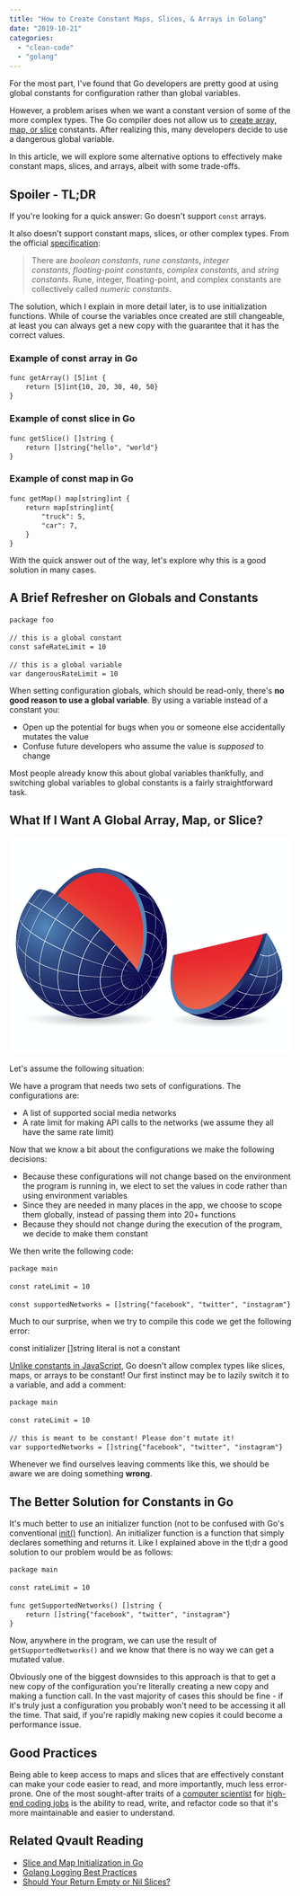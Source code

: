 ```yaml
---
title: "How to Create Constant Maps, Slices, & Arrays in Golang"
date: "2019-10-21"
categories: 
  - "clean-code"
  - "golang"
---
```


For the most part, I've found that Go developers are pretty good at using global constants for configuration rather than global variables.

However, a problem arises when we want a constant version of some of the more complex types. The Go compiler does not allow us to [create array, map, or slice](https://qvault.io/golang/golang-make-maps-and-slices/) constants. After realizing this, many developers decide to use a dangerous global variable.

In this article, we will explore some alternative options to effectively make constant maps, slices, and arrays, albeit with some trade-offs.

## Spoiler - TL;DR

If you're looking for a quick answer: Go doesn't support `const` arrays.

It also doesn't support constant maps, slices, or other complex types. From the official [specification](https://golang.org/ref/spec#Constants):

> There are _boolean constants_, _rune constants_, _integer constants_, _floating-point constants_, _complex constants_, and _string constants_. Rune, integer, floating-point, and complex constants are collectively called _numeric constants_.

The solution, which I explain in more detail later, is to use initialization functions. While of course the variables once created are still changeable, at least you can always get a new copy with the guarantee that it has the correct values.

### Example of const array in Go

```
func getArray() [5]int {
    return [5]int{10, 20, 30, 40, 50} 
}
```

### Example of const slice in Go

```
func getSlice() []string {
    return []string{"hello", "world"}
}
```

### Example of const map in Go

```
func getMap() map[string]int {
    return map[string]int{
        "truck": 5,
        "car": 7,
    }
}
```

With the quick answer out of the way, let's explore why this is a good solution in many cases.

## A Brief Refresher on Globals and Constants

```
package foo

// this is a global constant
const safeRateLimit = 10

// this is a global variable
var dangerousRateLimit = 10
```

When setting configuration globals, which should be read-only, there's **no good reason to use a global variable**. By using a variable instead of a constant you:

- Open up the potential for bugs when you or someone else accidentally mutates the value
- Confuse future developers who assume the value is _supposed_ to change

Most people already know this about global variables thankfully, and switching global variables to global constants is a fairly straightforward task.

## What If I Want A Global Array, Map, or Slice?

![global slice](images/Screen-Shot-2019-10-21-at-7.50.41-AM.png)

Let's assume the following situation:

We have a program that needs two sets of configurations. The configurations are:

- A list of supported social media networks
- A rate limit for making API calls to the networks (we assume they all have the same rate limit)

Now that we know a bit about the configurations we make the following decisions:

- Because these configurations will not change based on the environment the program is running in, we elect to set the values in code rather than using environment variables
- Since they are needed in many places in the app, we choose to scope them globally, instead of passing them into 20+ functions
- Because they should not change during the execution of the program, we decide to make them constant

We then write the following code:

```
package main

const rateLimit = 10

const supportedNetworks = []string{"facebook", "twitter", "instagram"}
```

Much to our surprise, when we try to compile this code we get the following error:

const initializer \[\]string literal is not a constant

[Unlike constants in JavaScript](https://qvault.io/2020/10/22/constants-in-go-vs-javascript-and-when-to-use-them/), Go doesn't allow complex types like slices, maps, or arrays to be constant! Our first instinct may be to lazily switch it to a variable, and add a comment:

```
package main

const rateLimit = 10

// this is meant to be constant! Please don't mutate it!
var supportedNetworks = []string{"facebook", "twitter", "instagram"}
```

Whenever we find ourselves leaving comments like this, we should be aware we are doing something **wrong**.

## The Better Solution for Constants in Go

It's much better to use an initializer function (not to be confused with Go's conventional [init()](https://golang.org/doc/effective_go#init) function). An initializer function is a function that simply declares something and returns it. Like I explained above in the tl;dr a good solution to our problem would be as follows:

```
package main

const rateLimit = 10

func getSupportedNetworks() []string {
	return []string{"facebook", "twitter", "instagram"}
}
```

Now, anywhere in the program, we can use the result of `getSupportedNetworks()` and we know that there is no way we can get a mutated value.

Obviously one of the biggest downsides to this approach is that to get a new copy of the configuration you're literally creating a new copy and making a function call. In the vast majority of cases this should be fine - if it's truly just a configuration you probably won't need to be accessing it all the time. That said, if you're rapidly making new copies it could become a performance issue.

## Good Practices

Being able to keep access to maps and slices that are effectively constant can make your code easier to read, and more importantly, much less error-prone. One of the most sought-after traits of a [computer scientist](https://qvault.io/2020/11/18/comprehensive-guide-to-learn-computer-science-online/) for [high-end coding jobs](https://qvault.io/2020/12/09/highest-paying-computer-science-jobs/) is the ability to read, write, and refactor code so that it's more maintainable and easier to understand.

## Related Qvault Reading

- [Slice and Map Initialization in Go](https://qvault.io/2020/06/29/make-new-and-literals-cheat-sheet-slice-and-map-initialization-in-go/)
- [Golang Logging Best Practices](https://qvault.io/2020/07/01/running-go-in-the-browser-with-web-assembly-wasm/)
- [Should Your Return Empty or Nil Slices?](https://qvault.io/2020/08/07/saving-a-third-of-our-memory-by-re-ordering-go-struct-fields/)
